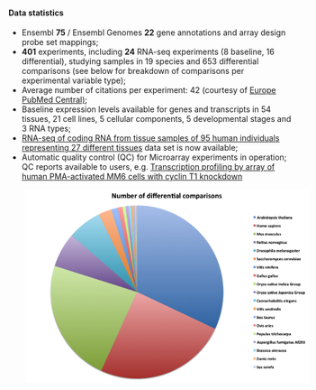 #### Data statistics

- Ensembl **75** / Ensembl Genomes **22** gene annotations and array design probe set mappings;
- **401** experiments, including **24** RNA-seq experiments (8 baseline, 16 differential), studying samples in 19 species and 653 differential comparisons (see below for breakdown of comparisons per experimental variable type);
- Average number of citations per experiment: 42 (courtesy of [Europe PubMed Central)](http://europepmc.org/);
- Baseline expression levels available for genes and transcripts in 54 tissues, 21 cell lines, 5 cellular components, 5 developmental stages and 3 RNA types;
- [RNA-seq of coding RNA from tissue samples of 95 human individuals representing 27 different tissues](https://www.ebi.ac.uk/gxa/experiments/E-MTAB-1733) data set is now available;
- Automatic quality control (QC) for Microarray experiments in operation; QC reports available to users, e.g. [Transcription profiling by array of human PMA-activated MM6 cells with cyclin T1 knockdown](https://www.ebi.ac.uk/gxa/experiments/E-GEOD-10233/qc/A-AFFY-44/index.html)

<img src="assets/img/differential-species-2014-08.png" style="margin-left: 30px;" />
